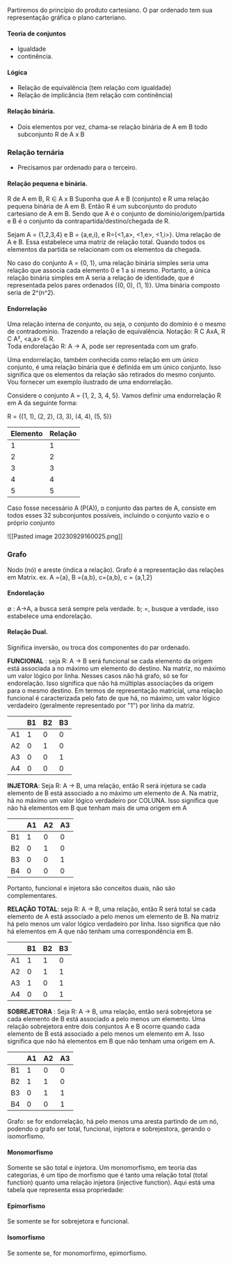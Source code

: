 Partiremos do princípio do produto cartesiano. O par ordenado tem sua representação gráfica o plano carteriano. 
#### Teoria de conjuntos
* Igualdade
* continência.
#### Lógica
* Relação de equivalência (tem relação com igualdade)
*  Relação de implicância (tem relação com continência)
#### Relação binária.
* Dois elementos por vez, chama-se relação binária de A em B todo subconjunto R de A x B
### Relação ternária
* Precisamos par ordenado para o terceiro. 

#### Relação pequena e binária. 
R de A em B, R $\in$ A x B
Suponha que A e B (conjunto) e R uma relação pequena binária de A em B. Então R é um subconjunto do produto cartesiano de A em B. Sendo que A é o conjunto de domínio/origem/partida e B é o conjunto da contrapartida/destino/chegada de R. 

Sejam A = {1,2,3,4} e B = {a,e,i}, e R={<1,a>, <1,e>, <1,i>}. Uma relação de A e B. Essa estabelece uma matriz de relação total. Quando todos os elementos da partida se relacionam com os elementos da chegada. 

No caso do conjunto A = {0, 1}, uma relação binária simples seria uma relação que associa cada elemento 0 e 1 a si mesmo. Portanto, a única relação binária simples em A seria a relação de identidade, que é representada pelos pares ordenados {(0, 0), (1, 1)}. Uma binária composto seria de 2^(n^2). 

#### Endorrelação

Uma relação interna de conjunto, ou seja, o conjunto do domínio é o mesmo de contradomínio. Trazendo a relação de equivalência.
Notação: R C AxA, R C A², <a,a> $\in$ R.   
Toda endorelação R:  A -> A, pode ser representada com um grafo. 

Uma endorrelação, também conhecida como relação em um único conjunto, é uma relação binária que é definida em um único conjunto. Isso significa que os elementos da relação são retirados do mesmo conjunto. Vou fornecer um exemplo ilustrado de uma endorrelação.

Considere o conjunto A = {1, 2, 3, 4, 5}. Vamos definir uma endorrelação R em A da seguinte forma:

R = {(1, 1), (2, 2), (3, 3), (4, 4), (5, 5)}

| Elemento | Relação  |
|----------|----------|
| 1        |    1  |
| 2        |    2     |
| 3        |    3     |
| 4        |    4     |
| 5        |    5     |

Caso fosse necessário A (P(A)), o conjunto das partes de A, consiste em todos esses 32 subconjuntos possíveis, incluindo o conjunto vazio e o próprio conjunto

![[Pasted image 20230929160025.png]]

### Grafo 
Nodo (nó) e areste (indica a relação). Grafo é a representação das relações em Matrix. 
ex. A ={a}, B ={a,b}, c={a,b}, c = {a,1,2}
#### Endorelação 
$\emptyset$ : A->A, a busca será sempre pela verdade. 
b; =, busque a verdade, isso estabelece uma endorelação. 

#### Relação Dual. 
Significa inversão, ou troca dos componentes do par ordenado. 

**FUNCIONAL** : seja R: A -> B será funcional se cada elemento da origem está associada a no máximo um elemento do destino. Na matriz, no máximo um valor lógico por linha. 
Nesses casos não há grafo, só se for endorelação. 
Isso significa que não há múltiplas associações da origem para o mesmo destino. Em termos de representação matricial, uma relação funcional é caracterizada pelo fato de que há, no máximo, um valor lógico verdadeiro (geralmente representado por "1") por linha da matriz.

|   | B1 | B2 | B3 |
|---|----|----|----|
| A1| 1  | 0  | 0  |
| A2| 0  | 1  | 0  |
| A3| 0  | 0  | 1  |
| A4| 0  | 0  | 0  |


**INJETORA**: Seja R: A -> B, uma relação, então R será injetura se cada elemento de B está associado a no máximo um elemento de A. Na matriz, há no máximo um valor lógico verdadeiro por COLUNA. Isso significa que não há elementos em B que tenham mais de uma origem em A

|   | A1 | A2 | A3 |
|---|----|----|----|
| B1| 1  | 0  | 0  |
| B2| 0  | 1  | 0  |
| B3| 0  | 0  | 1  |
| B4| 0  | 0  | 0  |


Portanto, funcional e injetora são conceitos duais, não são complementares. 

**RELAÇÃO TOTAL**: seja R: A -> B, uma relação, então R será total se cada elemento de A está associado a pelo menos um elemento de B. Na matriz há pelo menos um valor lógico verdadeiro por linha. Isso significa que não há elementos em A que não tenham uma correspondência em B.

|   | B1 | B2 | B3 |
|---|----|----|----|
| A1| 1  | 1  | 0  |
| A2| 0  | 1  | 1  |
| A3| 1  | 0  | 1  |
| A4| 0  | 0  | 1  |


**SOBREJETORA** : Seja R: A -> B, uma relação, então será sobrejetora se cada elemento de B está associado a pelo menos um elemento. Uma relação sobrejetora entre dois conjuntos A e B ocorre quando cada elemento de B está associado a pelo menos um elemento em A. Isso significa que não há elementos em B que não tenham uma origem em A. 

|   | A1 | A2 | A3 |
|---|----|----|----|
| B1| 1  | 0  | 0  |
| B2| 1  | 1  | 0  |
| B3| 0  | 1  | 1  |
| B4| 0  | 0  | 1  |

Grafo: se for endorrelação, há pelo menos uma aresta partindo de um nó, podendo o grafo ser total, funcional, injetora e sobrejestora, gerando o isomorfismo. 

#### Monomorfismo
Somente se são total e injetora. 
Um monomorfismo, em teoria das categorias, é um tipo de morfismo que é tanto uma relação total (total function) quanto uma relação injetora (injective function). Aqui está uma tabela que representa essa propriedade:
#### Epimorfismo
Se somente se for sobrejetora e funcional. 
#### Isomorfismo
Se somente se, for monomorfirmo, epimorfismo. 